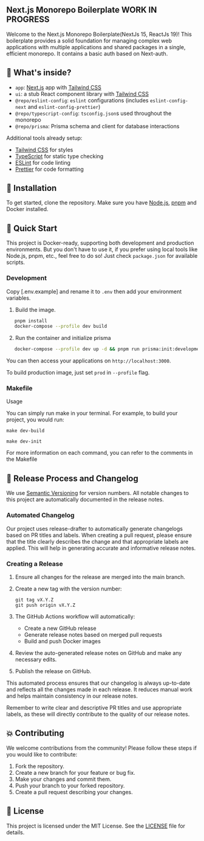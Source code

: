 ## Next.js Monorepo Boilerplate  WORK IN PROGRESS

Welcome to the Next.js Monorepo Boilerplate(NextJs 15, ReactJs 19)! This boilerplate provides a solid foundation for managing complex web applications with multiple applications and shared packages in a single, efficient monorepo. It contains a basic auth based on Next-auth.

## 🚀 What's inside?

- `app`: [Next.js](https://nextjs.org/) app with [Tailwind CSS](https://tailwindcss.com/)
- `ui`: a stub React component library with [Tailwind CSS](https://tailwindcss.com/)
- `@repo/eslint-config`: `eslint` configurations (includes `eslint-config-next` and `eslint-config-prettier`)
- `@repo/typescript-config`: `tsconfig.json`s used throughout the monorepo
- `@repo/prisma`: Prisma schema and client for database interactions

Additional tools already setup:

- [Tailwind CSS](https://tailwindcss.com/) for styles
- [TypeScript](https://www.typescriptlang.org/) for static type checking
- [ESLint](https://eslint.org/) for code linting
- [Prettier](https://prettier.io) for code formatting


## 🤖 Installation

To get started, clone the repository. Make sure you have [Node.js](https://nodejs.org/), [pnpm](https://pnpm.js.org/) and Docker installed.

## 🤸 Quick Start

This project is Docker-ready, supporting both development and production environments. But you don't have to use it, if you prefer using local tools like Node.js, pnpm, etc., feel free to do so! Just check `package.json` for available scripts.

### Development

Copy [.env.example] and rename it to `.env` then add your environment variables.


1. Build the image.

```bash
   pnpm install
   docker-compose --profile dev build
```

2. Run the container and initialize prisma

```bash
   docker-compose --profile dev up -d && pnpm run prisma:init:development
```

You can then access your applications on `http://localhost:3000`.

To build production image, just set `prod` in  `--profile` flag.


### Makefile

Usage

You can simply run make <command> in your terminal. For example, to build your project, you would run:

`make dev-build`

`make dev-init`

For more information on each command, you can refer to the comments in the Makefile

## 🔋 Release Process and Changelog

We use [Semantic Versioning](https://semver.org/) for version numbers. All notable changes to this project are automatically documented in the release notes.

### Automated Changelog

Our project uses release-drafter to automatically generate changelogs based on PR titles and labels. When creating a pull request, please ensure that the title clearly describes the change and that appropriate labels are applied. This will help in generating accurate and informative release notes.

### Creating a Release

1. Ensure all changes for the release are merged into the main branch.

2. Create a new tag with the version number:
   ```
   git tag vX.Y.Z
   git push origin vX.Y.Z
   ```

3. The GitHub Actions workflow will automatically:
   - Create a new GitHub release
   - Generate release notes based on merged pull requests
   - Build and push Docker images

4. Review the auto-generated release notes on GitHub and make any necessary edits.

5. Publish the release on GitHub.

This automated process ensures that our changelog is always up-to-date and reflects all the changes made in each release. It reduces manual work and helps maintain consistency in our release notes.

Remember to write clear and descriptive PR titles and use appropriate labels, as these will directly contribute to the quality of our release notes.

## 💥 Contributing

We welcome contributions from the community! Please follow these steps if you would like to contribute:
1. Fork the repository.
2. Create a new branch for your feature or bug fix.
3. Make your changes and commit them.
4. Push your branch to your forked repository.
5. Create a pull request describing your changes.

## 🧰 License

This project is licensed under the MIT License. See the [LICENSE](LICENSE) file for details.